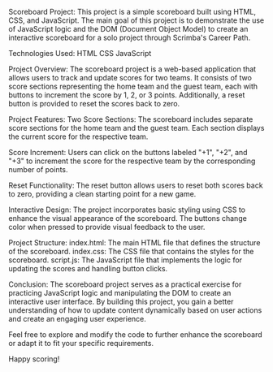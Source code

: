 Scoreboard Project:
This project is a simple scoreboard built using HTML, CSS, and JavaScript. The main goal of this project is to demonstrate the use of JavaScript logic and the DOM (Document Object Model) to create an interactive scoreboard for a solo project through Scrimba's Career Path.

Technologies Used:
HTML
CSS 
JavaScript

Project Overview:
The scoreboard project is a web-based application that allows users to track and update scores for two teams. It consists of two score sections representing the home team and the guest team, each with buttons to increment the score by 1, 2, or 3 points. Additionally, a reset button is provided to reset the scores back to zero.

Project Features:
Two Score Sections: The scoreboard includes separate score sections for the home team and the guest team. Each section displays the current score for the respective team.

Score Increment: Users can click on the buttons labeled "+1", "+2", and "+3" to increment the score for the respective team by the corresponding number of points.

Reset Functionality: The reset button allows users to reset both scores back to zero, providing a clean starting point for a new game.

Interactive Design: The project incorporates basic styling using CSS to enhance the visual appearance of the scoreboard. The buttons change color when pressed to provide visual feedback to the user.

Project Structure:
index.html: The main HTML file that defines the structure of the scoreboard.
index.css: The CSS file that contains the styles for the scoreboard.
script.js: The JavaScript file that implements the logic for updating the scores and handling button clicks.

Conclusion:
The scoreboard project serves as a practical exercise for practicing JavaScript logic and manipulating the DOM to create an interactive user interface. By building this project, you gain a better understanding of how to update content dynamically based on user actions and create an engaging user experience.

Feel free to explore and modify the code to further enhance the scoreboard or adapt it to fit your specific requirements.

Happy scoring!
